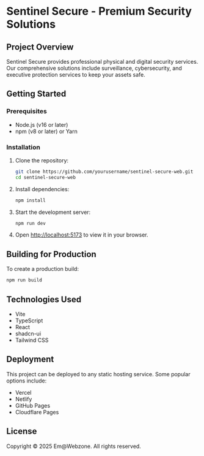 # Sentinel Secure - Premium Security Solutions

## Project Overview

Sentinel Secure provides professional physical and digital security services. Our comprehensive solutions include surveillance, cybersecurity, and executive protection services to keep your assets safe.

## Getting Started

### Prerequisites

- Node.js (v16 or later)
- npm (v8 or later) or Yarn

### Installation

1. Clone the repository:
   ```sh
   git clone https://github.com/yourusername/sentinel-secure-web.git
   cd sentinel-secure-web
   ```

2. Install dependencies:
   ```sh
   npm install
   ```

3. Start the development server:
   ```sh
   npm run dev
   ```

4. Open [http://localhost:5173](http://localhost:5173) to view it in your browser.

## Building for Production

To create a production build:

```sh
npm run build
```

## Technologies Used

- Vite
- TypeScript
- React
- shadcn-ui
- Tailwind CSS

## Deployment

This project can be deployed to any static hosting service. Some popular options include:

- Vercel
- Netlify
- GitHub Pages
- Cloudflare Pages

## License

Copyright © 2025 Em@Webzone. All rights reserved.
